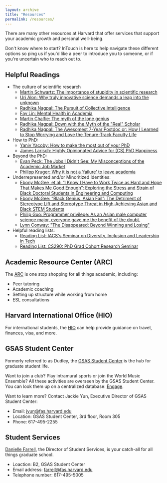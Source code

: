 ```yaml
---
layout: archive
title: "Resources"
permalink: /resources/
---
```


There are many other resources at Harvard that offer services that support your academic growth and personal well-being.

Don't know where to start?
InTouch is here to help navigate these different options so ping us if you'd like a peer to introduce you to someone, or if you're uncertain who to reach out to.

## Helpful Readings

* The culture of scientific research
  * [Martin Schwartz: The importance of stupidity in scientific research](https://journals.biologists.com/jcs/article/121/11/1771/30038/The-importance-of-stupidity-in-scientific-research)
  * [Uri Alon: Why truly innovative science demands a leap into the unknown](https://www.youtube.com/watch?v=F1U26PLiXjM)
  * [Radhika Nagpal: The Pursuit of Collective Intelligence](https://cornell.hosted.panopto.com/Panopto/Pages/Viewer.aspx?id=01d4c974-d005-434a-8544-a8cf0179150f)
  * [Fay Lin: Mental Health in Academia](https://www.youtube.com/watch?v=MHQapcmA9JU)
  * [Martin Chalfie: The myth of the lone genius](https://www.nobelprize.org/martin-chalfie-npii-canada/)
  * [Radhika Nagpal: Down with the Myth of the "Real" Scholar](https://www.radhikanagpal.org/activism.html)
  * [Radhika Nagpal: The Awesomest 7-Year Postdoc or: How I Learned to Stop Worrying and Love the Tenure-Track Faculty Life](https://blogs.scientificamerican.com/guest-blog/the-awesomest-7-year-postdoc-or-how-i-learned-to-stop-worrying-and-love-the-tenure-track-faculty-life/)
* How to PhD:
  * [Yaniv Yacoby: How to make the most out of your PhD](https://yanivyacoby.github.io/a-guide-to-your-phd/guide.html)
  * [James Larisch: Highly Opinionated Advice for (CS) PhD Happiness](https://jameslarisch.com/phd-happiness)
* Beyond the PhD:
  * [Evan Peck: The Jobs I Didn't See: My Misconceptions of the Academic Job Market](https://medium.com/bucknell-hci/the-jobs-i-didnt-see-my-misconceptions-of-the-academic-job-market-9cb98b057422)
  * [Philipp Kruger: Why it is not a ‘failure’ to leave academia](https://www.nature.com/articles/d41586-018-05838-y)
* Underrepresented and/or Minoritized Identities:
  * [Ebony McGee, et al: “I Know I Have to Work Twice as Hard and Hope That Makes Me Good Enough”: Exploring the Stress and Strain of Black Doctoral Students in Engineering and Computing](https://vanderbilt.app.box.com/s/fs7j3c4m7l8mkprmqywrzds0iwuizi9k)
  * [Ebony McGee: “Black Genius, Asian Fail”: The Detriment of Stereotype Lift and Stereotype Threat in High-Achieving Asian and Black STEM Students](https://journals.sagepub.com/doi/full/10.1177/2332858418816658)
  * [Philip Guo: Programmer privilege: As an Asian male computer science major, everyone gave me the benefit of the doubt.](https://slate.com/technology/2014/01/programmer-privilege-as-an-asian-male-computer-science-major-everyone-gave-me-the-benefit-of-the-doubt.html)
  * [Lynn Conway: "The Disappeared: Beyond Winning and Losing"](https://www.computer.org/csdl/magazine/co/2018/10/mco2018100066/17D45WXIkDI) 
* Helpful reading lists:
  * [Reading List: IACS's Seminar on Diversity, Inclusion and Leadership in Tech](https://onefishy.github.io/DIL_in_tech/reading_list.html)
  * [Reading List: CS290: PhD Grad Cohort Research Seminar](https://yanivyacoby.github.io/harvard-cs290//materials/)

## Academic Resource Center (ARC)

The [ARC](https://academicresourcecenter.harvard.edu/graduate-student) is one stop shopping for all things academic, including:
* Peer tutoring
* Academic coaching
* Setting up structure while working from home
* ESL consultations


## Harvard International Office (HIO)

For international students, the [HIO](https://www.hio.harvard.edu/) can help provide guidance on travel, finances, visa, and more.


## GSAS Student Center

Formerly referred to as Dudley, the [GSAS Student Center](https://gsas.harvard.edu/student-life/gsas-student-center) is the hub for graduate student life. 

Want to join a club? Play intramural sports or join the World Music Ensemble?
All these activities are overseen by the GSAS Student Center.
You can look them up on a centralized database: [Engage](https://engage.gsas.harvard.edu/). 

Want to learn more? Contact Jackie Yun, Executive Director of GSAS Student Center:
* Email: jyun@fas.harvard.edu 
* Location: GSAS Student Center, 3rd floor, Room 305
* Phone: 617-495-2255


## Student Services

[Danielle Farrell](https://gsas.harvard.edu/person/danielle-farrell), the Director of Student Services, is your catch-all for all things graduate school. 
* Loaction: B2, GSAS Student Center
* Email address: farrell@fas.harvard.edu
* Telephone number: 617-495-5005
